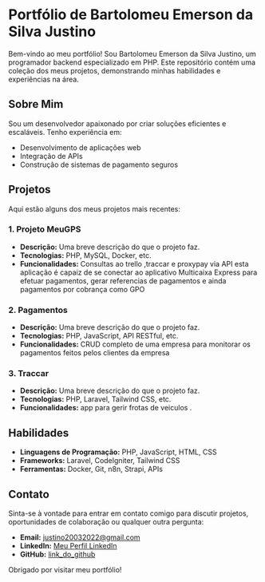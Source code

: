 # Portfólio de Bartolomeu Emerson da Silva Justino

Bem-vindo ao meu portfólio! Sou Bartolomeu Emerson da Silva Justino, um programador backend especializado em PHP. Este repositório contém uma coleção dos meus projetos, demonstrando minhas habilidades e experiências na área.

## Sobre Mim

Sou um desenvolvedor apaixonado por criar soluções eficientes e escaláveis. Tenho experiência em:

- Desenvolvimento de aplicações web
- Integração de APIs
- Construção de sistemas de pagamento seguros

## Projetos

Aqui estão alguns dos meus projetos mais recentes:

### 1. Projeto MeuGPS
- **Descrição:** Uma breve descrição do que o projeto faz.
- **Tecnologias:** PHP, MySQL, Docker, etc.
- **Funcionalidades:** Consultas ao trello ,traccar e proxypay via API esta aplicação é capaiz de se conectar ao aplicativo Multicaixa Express para efetuar pagamentos, gerar referencias de pagamentos e ainda pagamentos por cobrança como GPO

### 2. Pagamentos
- **Descrição:** Uma breve descrição do que o projeto faz.
- **Tecnologias:** PHP, JavaScript, API RESTful, etc.
- **Funcionalidades:** CRUD completo de uma empresa para monitorar os pagamentos feitos pelos clientes da empresa

### 3. Traccar
- **Descrição:** Uma breve descrição do que o projeto faz.
- **Tecnologias:** PHP, Laravel, Tailwind CSS, etc.
- **Funcionalidades:** app para gerir frotas de veiculos .

## Habilidades

- **Linguagens de Programação:** PHP, JavaScript, HTML, CSS
- **Frameworks:** Laravel, CodeIgniter, Tailwind CSS
- **Ferramentas:** Docker, Git, n8n, Strapi, APIs

## Contato

Sinta-se à vontade para entrar em contato comigo para discutir projetos, oportunidades de colaboração ou qualquer outra pergunta:

- **Email:** justino20032022@gmail.com
- **LinkedIn:** [Meu Perfil LinkedIn](www.linkedin.com/in/bartolomeu-justino-9a19a7278)
- **GitHub:** [link_do_github](https://github.com/EmersonSilvestre20)

Obrigado por visitar meu portfólio!

